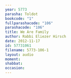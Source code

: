 ```yaml
---
year: 5773
parasha: Toldot
bookcode: "1"
fullparashacode: "106"
parashacode: "106"
title: We Are Family
author: Rabbi Eliezer Hirsch
date: 2012-11-17
id: 57731061
filename: 5773-106-1
layout: audio
moment: 
shabbat: 
occasion: 
---
```

